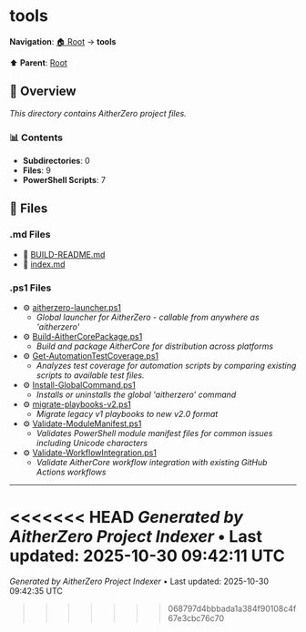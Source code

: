 # tools

**Navigation**: [🏠 Root](../index.md) → **tools**

⬆️ **Parent**: [Root](../index.md)

## 📖 Overview

*This directory contains AitherZero project files.*

### 📊 Contents

- **Subdirectories**: 0
- **Files**: 9
- **PowerShell Scripts**: 7

## 📄 Files

### .md Files

- 📝 [BUILD-README.md](./BUILD-README.md)
- 📝 [index.md](./index.md)

### .ps1 Files

- ⚙️ [aitherzero-launcher.ps1](./aitherzero-launcher.ps1)
  - *Global launcher for AitherZero - callable from anywhere as 'aitherzero'*
- ⚙️ [Build-AitherCorePackage.ps1](./Build-AitherCorePackage.ps1)
  - *Build and package AitherCore for distribution across platforms*
- ⚙️ [Get-AutomationTestCoverage.ps1](./Get-AutomationTestCoverage.ps1)
  - *Analyzes test coverage for automation scripts by comparing existing scripts to available test files.*
- ⚙️ [Install-GlobalCommand.ps1](./Install-GlobalCommand.ps1)
  - *Installs or uninstalls the global 'aitherzero' command*
- ⚙️ [migrate-playbooks-v2.ps1](./migrate-playbooks-v2.ps1)
  - *Migrate legacy v1 playbooks to new v2.0 format*
- ⚙️ [Validate-ModuleManifest.ps1](./Validate-ModuleManifest.ps1)
  - *Validates PowerShell module manifest files for common issues including Unicode characters*
- ⚙️ [Validate-WorkflowIntegration.ps1](./Validate-WorkflowIntegration.ps1)
  - *Validate AitherCore workflow integration with existing GitHub Actions workflows*

---

<<<<<<< HEAD
*Generated by AitherZero Project Indexer* • Last updated: 2025-10-30 09:42:11 UTC
=======
*Generated by AitherZero Project Indexer* • Last updated: 2025-10-30 09:42:35 UTC
>>>>>>> 068797d4bbbada1a384f90108c4f67e3cbc76c70

